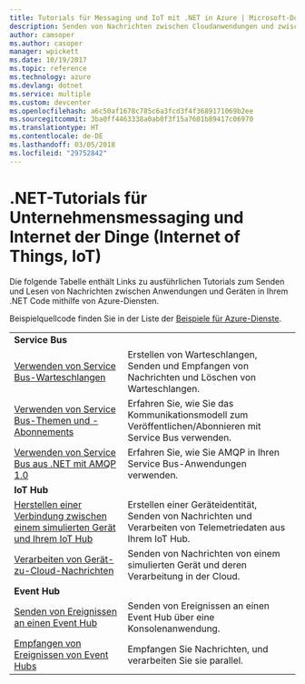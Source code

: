 ```yaml
---
title: Tutorials für Messaging und IoT mit .NET in Azure | Microsoft-Dokumentation
description: Senden von Nachrichten zwischen Cloudanwendungen und zwischen Geräten und der Cloud mit .NET und Azure-Diensten.
author: camsoper
ms.author: casoper
manager: wpickett
ms.date: 10/19/2017
ms.topic: reference
ms.technology: azure
ms.devlang: dotnet
ms.service: multiple
ms.custom: devcenter
ms.openlocfilehash: a6c50af1678c785c6a3fcd3f4f3689171069b2ee
ms.sourcegitcommit: 3ba0ff4463338a0ab0f3f15a7601b89417c06970
ms.translationtype: HT
ms.contentlocale: de-DE
ms.lasthandoff: 03/05/2018
ms.locfileid: "29752842"
---
```

# <a name="net-tutorials-for-enterprise-messaging-and-internet-of-things-iot"></a>.NET-Tutorials für Unternehmensmessaging und Internet der Dinge (Internet of Things, IoT)

Die folgende Tabelle enthält Links zu ausführlichen Tutorials zum Senden und Lesen von Nachrichten zwischen Anwendungen und Geräten in Ihrem .NET Code mithilfe von Azure-Diensten.

Beispielquellcode finden Sie in der Liste der [Beispiele für Azure-Dienste](https://azure.microsoft.com/resources/samples/?platform=dotnet).


| | |
|---|---|
| **Service Bus** | |
| [Verwenden von Service Bus-Warteschlangen][1] | Erstellen von Warteschlangen, Senden und Empfangen von Nachrichten und Löschen von Warteschlangen. | 
| [Verwenden von Service Bus-Themen und -Abonnements][2] | Erfahren Sie, wie Sie das Kommunikationsmodell zum Veröffentlichen/Abonnieren mit Service Bus verwenden.
| [Verwenden von Service Bus aus .NET mit AMQP 1.0][3] | Erfahren Sie, wie Sie AMQP in Ihren Service Bus-Anwendungen verwenden.
|**IoT Hub**|
| [Herstellen einer Verbindung zwischen einem simulierten Gerät und Ihrem IoT Hub][4] | Erstellen einer Geräteidentität, Senden von Nachrichten und Verarbeiten von Telemetriedaten aus Ihrem IoT Hub. |   
| [Verarbeiten von Gerät-zu-Cloud-Nachrichten][5] | Senden von Nachrichten von einem simulierten Gerät und deren Verarbeitung in der Cloud. |
|**Event Hub**|
| [Senden von Ereignissen an einen Event Hub][6] | Senden von Ereignissen an einen Event Hub über eine Konsolenanwendung.
| [Empfangen von Ereignissen von Event Hubs][7] | Empfangen Sie Nachrichten, und verarbeiten Sie sie parallel.


[1]: /azure/service-bus-messaging/service-bus-dotnet-get-started-with-queues
[2]: /azure/service-bus-messaging/service-bus-dotnet-how-to-use-topics-subscriptions
[3]: /azure/service-bus-messaging/service-bus-amqp-dotnet
[4]: /azure/iot-hub/iot-hub-csharp-csharp-getstarted
[5]: /azure/iot-hub/iot-hub-csharp-csharp-process-d2c
[6]: /azure/event-hubs/event-hubs-dotnet-standard-getstarted-send
[7]: /azure/event-hubs/event-hubs-dotnet-standard-getstarted-receive-eph


